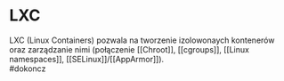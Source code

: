 
# LXC
LXC (Linux Containers) pozwala na tworzenie izolowonaych kontenerów oraz zarządzanie nimi (połączenie [[Chroot]], [[cgroups]], [[Linux namespaces]], [[SELinux]]/[[AppArmor]]).  
#dokoncz